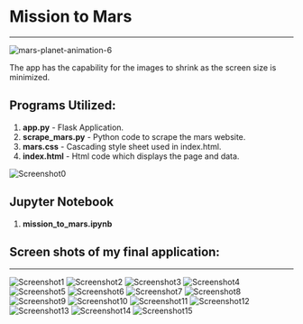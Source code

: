 # Mission to Mars 
-----
![mars-planet-animation-6](Images/mars-planet-animation-6.gif)


The app has the capability for the images to shrink as the screen size is minimized.

## Programs Utilized:

1. **app.py** - Flask Application.
1. **scrape_mars.py** - Python code to scrape the mars website.
1. **mars.css** - Cascading style sheet used in index.html.
1. **index.html** - Html code which displays the page and data.

![Screenshot0](Images/Screenshot0.png)


## Jupyter Notebook

1. **mission_to_mars.ipynb**

## Screen shots of my final application:


-----

![Screenshot1](Images/Screenshot1.png)
![Screenshot2](Images/Screenshot2.png)
![Screenshot3](Images/Screenshot3.png)
![Screenshot4](Images/Screenshot4.png)
![Screenshot5](Images/Screenshot5.png)
![Screenshot6](Images/Screenshot6.png)
![Screenshot7](Images/Screenshot7.png)
![Screenshot8](Images/Screenshot8.png)
![Screenshot9](Images/Screenshot9.png)
![Screenshot10](Images/Screenshot10.png)
![Screenshot11](Images/Screenshot11.png)
![Screenshot12](Images/Screenshot12.png)
![Screenshot13](Images/Screenshot13.png)
![Screenshot14](Images/Screenshot14.png)
![Screenshot15](Images/Screenshot15.png)





 



